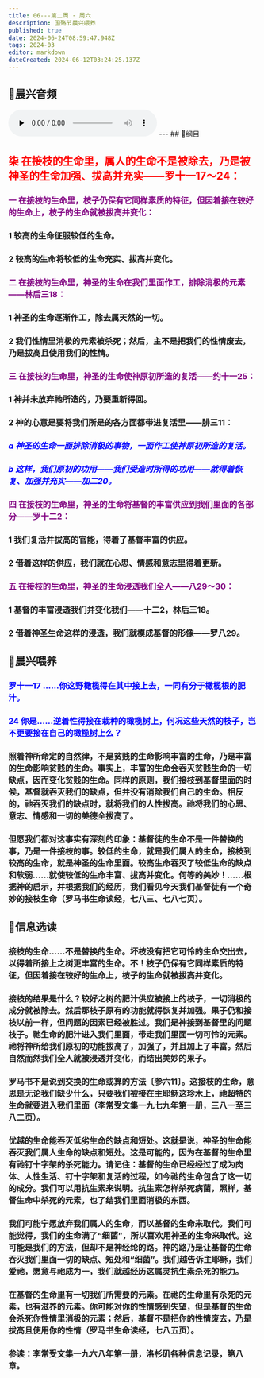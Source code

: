 ```yaml
---
title: 06---第二周 · 周六
description: 国殇节晨兴喂养
published: true
date: 2024-06-24T08:59:47.948Z
tags: 2024-03
editor: markdown
dateCreated: 2024-06-12T03:24:25.137Z
---
```


## 🎵晨兴音频
<audio id="audio" controls="" preload="none">
      <source id="mp3" src="/2024-03/week2/week2day6.mp3">
</audio>
---
## 📖纲目

## <font color=red>柒    在接枝的生命里，属人的生命不是被除去，乃是被神圣的生命加强、拔高并充实——罗十一17～24：</font>

### <font color=purple>一    在接枝的生命里，枝子仍保有它同样素质的特征，但因着接在较好的生命上，枝子的生命就被拔高并变化：</font>

### 1    较高的生命征服较低的生命。

### 2    较高的生命将较低的生命充实、拔高并变化。

### <font color=purple>二    在接枝的生命里，神圣的生命在我们里面作工，排除消极的元素——林后三18：</font>

### 1    神圣的生命逐渐作工，除去属天然的一切。

### 2    我们性情里消极的元素被杀死；然后，主不是把我们的性情废去，乃是拔高且使用我们的性情。

### <font color=purple>三    在接枝的生命里，神圣的生命使神原初所造的复活——约十一25：</font>

### 1    神并未放弃祂所造的，乃要重新得回。

### 2    神的心意是要将我们所是的各方面都带进复活里——腓三11：

### <font color=blue>*a    神圣的生命一面排除消极的事物，一面作工使神原初所造的复活。*</font>

### <font color=blue>*b    这样，我们原初的功用——我们受造时所得的功用——就得着恢复、加强并充实——加二20。*</font>

### <font color=purple>四    在接枝的生命里，神圣的生命将基督的丰富供应到我们里面的各部分——罗十二2：</font>

### 1    我们复活并拔高的官能，得着了基督丰富的供应。

### 2    借着这样的供应，我们就在心思、情感和意志里得着更新。

### <font color=purple>五    在接枝的生命里，神圣的生命浸透我们全人——八29～30：</font>

### 1    基督的丰富浸透我们并变化我们——十二2，林后三18。

### 2    借着神圣生命这样的浸透，我们就模成基督的形像——罗八29。

## 📖晨兴喂养

### <font color=blue>罗十一17    ……你这野橄榄得在其中接上去，一同有分于橄榄根的肥汁。</font>

  ### <font color=blue>24    你是……逆着性得接在栽种的橄榄树上，何况这些天然的枝子，岂不更要接在自己的橄榄树上么？</font>

### 照着神所命定的自然律，不是贫贱的生命影响丰富的生命，乃是丰富的生命影响贫贱的生命。事实上，丰富的生命会吞灭贫贱生命的一切缺点，因而变化贫贱的生命。同样的原则，我们接枝到基督里面的时候，基督就吞灭我们的缺点，但并没有消除我们自己的生命。相反的，祂吞灭我们的缺点时，就将我们的人性拔高。祂将我们的心思、意志、情感和一切的美德全拔高了。

### 但愿我们都对这事实有深刻的印象：基督徒的生命不是一件替换的事，乃是一件接枝的事。较低的生命，就是我们属人的生命，接枝到较高的生命，就是神圣的生命里面。较高生命吞灭了较低生命的缺点和软弱……就使较低的生命丰富、拔高并变化。何等的美妙！……根据神的启示，并根据我们的经历，我们看见今天我们基督徒有一个奇妙的接枝生命（罗马书生命读经，七八三、七八七页）。

## 📖信息选读

### 接枝的生命……不是替换的生命。坏枝没有把它可怜的生命交出去，以得着所接上之树更丰富的生命。不！枝子仍保有它同样素质的特征，但因着接在较好的生命上，枝子的生命就被拔高并变化。

### 接枝的结果是什么？较好之树的肥汁供应被接上的枝子，一切消极的成分就被除去。然后那枝子原有的功能就得恢复并加强。果子仍和接枝以前一样，但问题的因素已经被胜过。我们是神接到基督里的问题枝子。祂生命的肥汁进入我们里面，带走我们里面一切可怜的元素。祂将神所给我们原初的功能拔高了，加强了，并且加上了丰富。然后自然而然我们全人就被浸透并变化，而结出美妙的果子。

### 罗马书不是说到交换的生命或算的方法〔参六11〕。这接枝的生命，意思是无论我们缺少什么，只要我们被接在主耶稣这珍木上，祂超特的生命就要进入我们里面（李常受文集一九七九年第一册，三八一至三八二页）。

### 优越的生命能吞灭低劣生命的缺点和短处。这就是说，神圣的生命能吞灭我们属人生命的缺点和短处。这是可能的，因为在基督的生命里有祂钉十字架的杀死能力。请记住：基督的生命已经经过了成为肉体、人性生活、钉十字架和复活的过程，如今祂的生命包含了这一切的成分。我们可以用抗生素来说明。抗生素怎样杀死病菌，照样，基督生命中杀死的元素，也了结我们里面消极的东西。

### 我们可能宁愿放弃我们属人的生命，而以基督的生命来取代。我们可能觉得，我们的生命满了“细菌”，所以喜欢用神圣的生命来取代。这可能是我们的方法，但却不是神经纶的路。神的路乃是让基督的生命吞灭我们里面一切的缺点、短处和“细菌”。我们越告诉主耶稣，我们爱祂，愿意与祂成为一，我们就越经历这属灵抗生素杀死的能力。

### 在基督的生命里有一切我们所需要的元素。在祂的生命里有杀死的元素，也有滋养的元素。你可能对你的性情感到失望，但是基督的生命会杀死你性情里消极的元素；然后，基督不是把你的性情废去，乃是拔高且使用你的性情（罗马书生命读经，七八五页）。

### 参读：李常受文集一九六八年第一册，洛杉矶各种信息记录，第八章。
<!-- Google tag (gtag.js) -->
<script async src="https://www.googletagmanager.com/gtag/js?id=G-1P8709Z16T"></script>
<script>
  window.dataLayer = window.dataLayer || [];
  function gtag(){dataLayer.push(arguments);}
  gtag('js', new Date());

  gtag('config', 'G-1P8709Z16T');
</script>